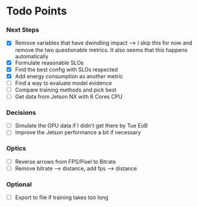 # Todo Points

### Next Steps
- [x] Remove variables that have dwindling impact
--> I skip this for now and remove the two questionable metrics. It also seems that this happens automatically
- [X] Formulate reasonable SLOs
- [X] Find the best config with SLOs respected
- [X] Add energy consumption as another metric
- [ ] Find a way to evaluate model evidence
- [ ] Compare training methods and pick best
- [ ] Get data from Jetson NX with 6 Cores CPU

### Decisions
- [ ] Simulate the GPU data if I didn't get there by Tue EoB
- [ ] Improve the Jetson performance a bit if necessary

### Optics
- [ ] Reverse arrows from FPS/Pixel to Bitrate
- [ ] Remove bitrate --> distance, add fps --> distance
 
### Optional
- [ ] Export to file if training takes too long